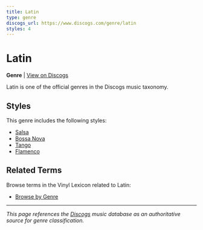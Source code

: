 ```yaml
---
title: Latin
type: genre
discogs_url: https://www.discogs.com/genre/latin
styles: 4
---
```


# Latin

**Genre** | [View on Discogs](https://www.discogs.com/genre/latin)

Latin is one of the official genres in the Discogs music taxonomy.

## Styles

This genre includes the following styles:

- [Salsa](../styles/salsa.md)
- [Bossa Nova](../styles/bossa-nova.md)
- [Tango](../styles/tango.md)
- [Flamenco](../styles/flamenco.md)

## Related Terms

Browse terms in the Vinyl Lexicon related to Latin:

- [Browse by Genre](../tags/genres.md)

---

*This page references the [Discogs](https://www.discogs.com/genre/latin) music database as an authoritative source for genre classification.*
